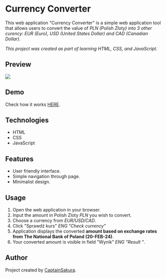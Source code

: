 # Currency Converter

This web application "Currency Converter" is a simple web application tool that allows users to convert the value of *PLN (Polish Zloty) into 3 other curency: EUR (Euro), USD (United States Dollar) and CAD (Canadian Dollar)*.

*This project was created as part of learning HTML, CSS, and JavaScript.*

## Preview
![](https://github.com/CaptainSakura/Currency-exchange/assets/157750673/1eed912f-59c7-4a0b-8207-b2dd0190e02e)

## Demo
Check how it works [HERE](https://captainsakura.github.io/Currency-exchange/).

## Technologies
- HTML
- CSS
- JavaScript

## Features
- User friendly interface.
- Simple navigation through page.
- Minimalist design.


## Usage
1. Open the web application in your browser.
2. Input the amount in Polish Zloty *PLN* you wish to convert.
3. Choose a currency from *EUR/USD/CAD*.
4. Click "Sprawdź kurs" *ENG "Check currency"*
5. Application displays the converted **amount based on exchange rates from The National Bank of Poland (20-FEB-24)**.
6. Your converted amount is visible in field "Wynik" *ENG "Result "*.

## Author
Project created by [CaptainSakura](https://github.com/CaptainSakura).



